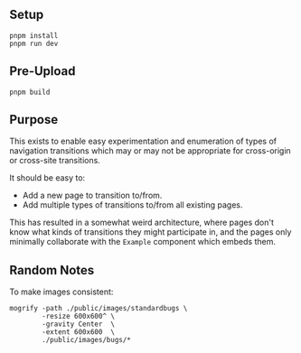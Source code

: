 ## Setup
```
pnpm install
pnpm run dev
```

## Pre-Upload
```
pnpm build
```

## Purpose
This exists to enable easy experimentation and enumeration of types of navigation transitions which may or may not be appropriate for cross-origin or cross-site transitions.

It should be easy to:
- Add a new page to transition to/from.
- Add multiple types of transitions to/from all existing pages.

This has resulted in a somewhat weird architecture, where pages don't know what kinds of transitions they might participate in, and the pages only minimally collaborate with the `Example` component which embeds them.

## Random Notes

To make images consistent:
```
mogrify -path ./public/images/standardbugs \
        -resize 600x600^ \
        -gravity Center  \
        -extent 600x600  \
        ./public/images/bugs/*
```
